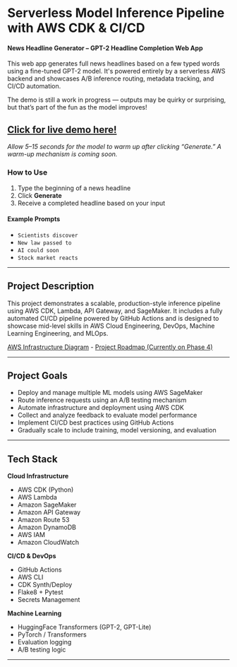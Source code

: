 # Serverless Model Inference Pipeline with AWS CDK & CI/CD

#### News Headline Generator – GPT-2 Headline Completion Web App

This web app generates full news headlines based on a few typed words using a fine-tuned GPT-2 model. It's powered entirely by a serverless AWS backend and showcases A/B inference routing, metadata tracking, and CI/CD automation.

The demo is still a work in progress — outputs may be quirky or surprising, but that’s part of the fun as the model improves!


## [Click for live demo here!](https://frontendstack-frontendbucketefe2e19c-uod6vgeirydc.s3.us-east-1.amazonaws.com/index.html?X-Amz-Algorithm=AWS4-HMAC-SHA256&X-Amz-Content-Sha256=UNSIGNED-PAYLOAD&X-Amz-Credential=ASIA5OWK4APTVUWQOXME%2F20250410%2Fus-east-1%2Fs3%2Faws4_request&X-Amz-Date=20250410T202354Z&X-Amz-Expires=300&X-Amz-Security-Token=IQoJb3JpZ2luX2VjEDUaCXVzLWVhc3QtMSJIMEYCIQDZVqyfNoENDvbTFAgRxOoqKi2IKS%2BQ0Q8gDjpGWuDoGwIhAO43bmHAElrJjQNqNoCT%2Bkvcxqj4HXo08ZHsolYYNJqHKuMCCK7%2F%2F%2F%2F%2F%2F%2F%2F%2F%2FwEQABoMOTI0OTE3MTcxMTc1IgyR4MeJMgSO3hFQzfUqtwKdW68gFOo8wQpypL%2FzOd0RJn1fYJo8kkQ7JLOVJr%2FrzzTz5IcnI9fr8INCcnr72E7wr4pxje80RjrmSZg7MmbIH%2Fms68qGre%2Bs14EbB%2B8RONS4PWAyQLp3hkuqIJbPEN1IKEMFuJKxsWFo0Sz%2FbbKz0CWj0gHS%2BoX%2Bjlvzwyn0AnYjg3ZpuAiJ2vzhRady%2Fu61oOfjYqPyw3oOgqhpErD815DfZj0MCT4c9EjJN4KWjOBinZoWLU53%2FaOVyfXdX2TpD49ZDSQ9%2FmftHps%2Fxj0mVNQIIxl199nBhyjWdpemSZGNUFHY7piYvS0VDHHhfNeBwPdNjHpPIiUwQpmLtdYiV0tqiI77%2FOIDREJKodwi%2BviVltVE%2FnXb9BkQJvI%2Bnmx7S9DKVjgbKD5BiYWj4sfKe12zy9jDPDC%2F0eC%2FBjqsApyzEwwzHMwvBs4BfaXAXEKSe0p4%2BzEO7WmsckmxYa6Cz9iA3Pme86hirtLbWy80q6%2BIEm1UJGEI4yHJ3xJpBwiDnYnEDMlT3eVyeMwpLOLAMWMT91RWQc8HrrO5WYsejKZiNh9raq7zrxOr4gSzC8dLZEmqrPLatj6IXnuKwgME29FdyYIPzcRVEo8TINIEl6Igm9XP96K8ovEGhfnw5RySisq7A2N4dVOCEv1CcDS%2Fn5im3ppUIB9BqZ4D2U2buwtM78b3zuT%2BQDa%2B5PiI%2FIqyWXqXSVsWfgYwZmlt%2BvbH3IA5vu5CSzW68mQqfcl3xxB1ABFVtOkAXI2pAKLQCRCayLI5T0VGtCB7fc5LXEr9A9O3tGqgVCKuU2pwBWaCxR1T8C%2FSzv4LYQm4Gg%3D%3D&X-Amz-Signature=a926066e259d26420a60faf1e641e4780366329050f21f81115dda2cf574de53&X-Amz-SignedHeaders=host&response-content-disposition=inline)

*Allow 5–15 seconds for the model to warm up after clicking “Generate.” A warm-up mechanism is coming soon.*

### How to Use

1. Type the beginning of a news headline
2. Click **Generate**
3. Receive a completed headline based on your input

#### Example Prompts
- `Scientists discover`
- `New law passed to`
- `AI could soon`
- `Stock market reacts`
---

## Project Description

This project demonstrates a scalable, production-style inference pipeline using AWS CDK, Lambda, API Gateway, and SageMaker. It includes a fully automated CI/CD pipeline powered by GitHub Actions and is designed to showcase mid-level skills in AWS Cloud Engineering, DevOps, Machine Learning Engineering, and MLOps.


[AWS Infrastructure Diagram](https://github.com/adma224/ml-inference-pipeline-aws/blob/main/diagrams/infrastructure_diagram_aws_ml_pipeline.png) - [Project Roadmap (Currently on Phase 4)](https://github.com/adma224/ml-inference-pipeline-aws/wiki/Project-Roadmap)


---

## Project Goals

- Deploy and manage multiple ML models using AWS SageMaker
- Route inference requests using an A/B testing mechanism
- Automate infrastructure and deployment using AWS CDK
- Collect and analyze feedback to evaluate model performance
- Implement CI/CD best practices using GitHub Actions
- Gradually scale to include training, model versioning, and evaluation

---

## Tech Stack

**Cloud Infrastructure**
- AWS CDK (Python)
- AWS Lambda
- Amazon SageMaker
- Amazon API Gateway
- Amazon Route 53
- Amazon DynamoDB
- AWS IAM
- Amazon CloudWatch

**CI/CD & DevOps**
- GitHub Actions
- AWS CLI
- CDK Synth/Deploy
- Flake8 + Pytest
- Secrets Management

**Machine Learning**
- HuggingFace Transformers (GPT-2, GPT-Lite)
- PyTorch / Transformers
- Evaluation logging
- A/B testing logic

---

